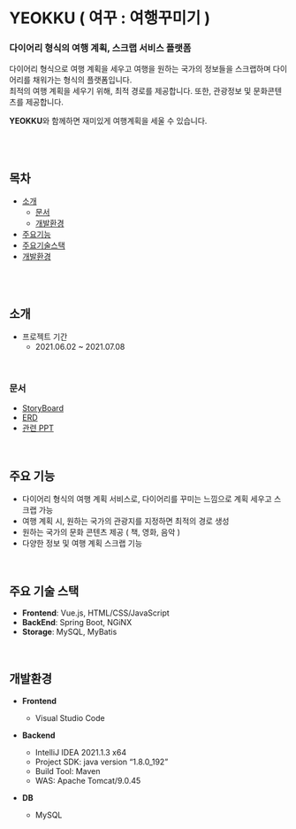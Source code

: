 # YEOKKU ( 여꾸 : 여행꾸미기 )
### 다이어리 형식의 여행 계획, 스크랩 서비스 플랫폼
다이어리 형식으로 여행 계획을 세우고 여행을 원하는 국가의 정보들을 스크랩하며 다이어리를 채워가는 형식의 플랫폼입니다. <br>
최적의 여행 계획을 세우기 위해, 최적 경로를 제공합니다. 또한, 관광정보 및 문화콘텐츠를 제공합니다.

**YEOKKU**와 함께하면 재미있게 여행계획을 세울 수 있습니다.

<br>
<br>

## 목차


- [소개](#소개)
  - [문서](#문서)
  - [개발환경](#개발환경)
- [주요기능](##주요기능)
- [주요기술스택](##주요기술스택)
- [개발환경](##개발환경)

<br>
<br>

## 소개
- 프로젝트 기간
  - 2021.06.02 ~ 2021.07.08

<br>

### 문서
 - [StoryBoard](스토리보드.zip)
 - [ERD](https://www.erdcloud.com/d/Hn45vGf4aEmGLyYaM)
 - [관련 PPT](YEOKKU_PPT.pptx)

<br>

## 주요 기능
 - 다이어리 형식의 여행 계획 서비스로, 다이어리를 꾸미는 느낌으로 계획 세우고 스크랩 가능
 - 여행 계획 시, 원하는 국가의 관광지를 지정하면 최적의 경로 생성
 - 원하는 국가의 문화 콘텐츠 제공 ( 책, 영화, 음악 )
 - 다양한 정보 및 여행 계획 스크랩 기능

<br>

## 주요 기술 스택
 - **Frontend**: Vue.js, HTML/CSS/JavaScript
 - **BackEnd**: Spring Boot, NGiNX
 - **Storage**: MySQL, MyBatis

<br>

## 개발환경
- __Frontend__
  - Visual Studio Code

- __Backend__
  - IntelliJ IDEA 2021.1.3 x64
  - Project SDK: java version “1.8.0_192”
  - Build Tool: Maven
  - WAS: Apache Tomcat/9.0.45

- __DB__
  - MySQL


